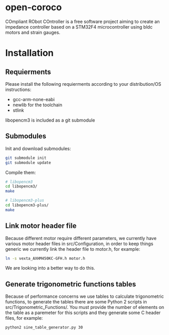 open-coroco
===========

COmpliant RObot COntroller is a free software project aiming to create
an impedance controller based on a STM32F4 microcontroller using bldc
motors and strain gauges.

# Installation

## Requierments
Please install the following requierments according to your distribution/OS instructions:

- gcc-arm-none-eabi
- newlib for the toolchain
- stlink

libopencm3 is included as a git submodule

## Submodules
Init and download submodules:
```bash
git submodule init
git submodule update
```
Compile them:
```bash
# libopencm3
cd libopencm3/
make

# libopencm3-plus
cd libopencm3-plus/
make
```
## Link motor header file

Because different motor require different parameters, we currently
have various motor header files in src/Configuration, in order to keep
things generic we currently link the header file to motor.h, for
example:

```bash
ln -s vexta_AXHM450KC-GFH.h motor.h
```

We are looking into a better way to do this.

## Generate trigonometric functions tables
Because of performance concerns we use tables to calculate
trigonometric functions, to generate the tables there are some Python
2 scripts in src/Trigonometric_Functions/. You must provide the number
of elements on the table as a paremeter for this scripts and they
generate some C header files, for example:

```bash
python2 sine_table_generator.py 30
```
